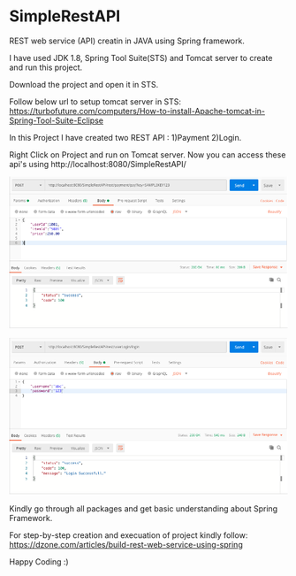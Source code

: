 # SimpleRestAPI
REST web service (API) creatin in JAVA using Spring framework.

I have used JDK 1.8, Spring Tool Suite(STS) and Tomcat server to create and run this project.

Download the project and open it in STS.

Follow below url to setup tomcat server in STS:
https://turbofuture.com/computers/How-to-install-Apache-tomcat-in-Spring-Tool-Suite-Eclipse

In this Project I have created two REST API : 1)Payment 2)Login.

Right Click on Project and run on Tomcat server. Now you can access these api's using http://localhost:8080/SimpleRestAPI/

![alt text](https://github.com/Virajjage09/SimpleRestAPI/blob/master/payment_api.png)

![alt text](https://github.com/Virajjage09/SimpleRestAPI/blob/master/login_api.png)

Kindly go through all packages and get basic understanding about Spring Framework.

For step-by-step creation and execuation of project kindly follow:
https://dzone.com/articles/build-rest-web-service-using-spring


Happy Coding :)
